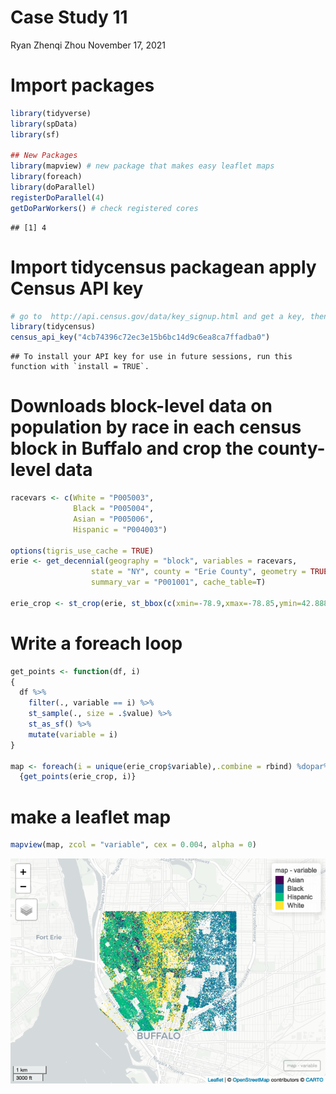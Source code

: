 Case Study 11
================
Ryan Zhenqi Zhou
November 17, 2021

# Import packages

``` r
library(tidyverse)
library(spData)
library(sf)

## New Packages
library(mapview) # new package that makes easy leaflet maps
library(foreach)
library(doParallel)
registerDoParallel(4)
getDoParWorkers() # check registered cores
```

    ## [1] 4

# Import tidycensus packagean apply Census API key

``` r
# go to  http://api.census.gov/data/key_signup.html and get a key, then run the line below with your key.  Don't push your key to github!
library(tidycensus)
census_api_key("4cb74396c72ec3e15b6bc14d9c6ea8ca7ffadba0")
```

    ## To install your API key for use in future sessions, run this function with `install = TRUE`.

# Downloads block-level data on population by race in each census block in Buffalo and crop the county-level data

``` r
racevars <- c(White = "P005003", 
              Black = "P005004", 
              Asian = "P005006", 
              Hispanic = "P004003")

options(tigris_use_cache = TRUE)
erie <- get_decennial(geography = "block", variables = racevars, 
                  state = "NY", county = "Erie County", geometry = TRUE,
                  summary_var = "P001001", cache_table=T) 

erie_crop <- st_crop(erie, st_bbox(c(xmin=-78.9,xmax=-78.85,ymin=42.888,ymax=42.92)))
```

# Write a foreach loop

``` r
get_points <- function(df, i)
{
  df %>%
    filter(., variable == i) %>%
    st_sample(., size = .$value) %>%
    st_as_sf() %>%
    mutate(variable = i)
}

map <- foreach(i = unique(erie_crop$variable),.combine = rbind) %dopar%
  {get_points(erie_crop, i)}
```

# make a leaflet map

``` r
mapview(map, zcol = "variable", cex = 0.004, alpha = 0)
```

![](case_study_11_files/figure-gfm/unnamed-chunk-5-1.png)<!-- -->
